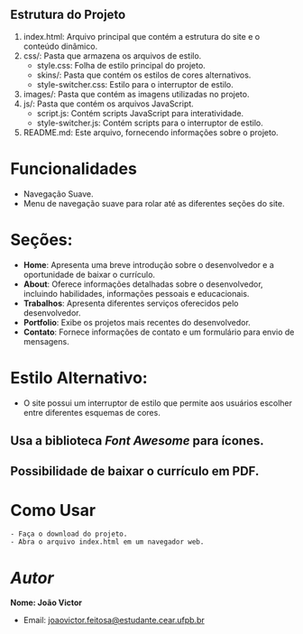 


## Estrutura do Projeto

  1. index.html: Arquivo principal que contém a estrutura do site e o conteúdo dinâmico.
  2. css/: Pasta que armazena os arquivos de estilo.
     - style.css: Folha de estilo principal do projeto.
     -  skins/: Pasta que contém os estilos de cores alternativos.
     - style-switcher.css: Estilo para o interruptor de estilo.
  3. images/: Pasta que contém as imagens utilizadas no projeto.
  4. js/: Pasta que contém os arquivos JavaScript.
     - script.js: Contém scripts JavaScript para interatividade.
     - style-switcher.js: Contém scripts para o interruptor de estilo.
  5. README.md: Este arquivo, fornecendo informações sobre o projeto.


# Funcionalidades
  - Navegação Suave.
  - Menu de navegação suave para rolar até as diferentes seções do site.
    
# Seções:

  - **Home**: Apresenta uma breve introdução sobre o desenvolvedor e a oportunidade de baixar o currículo.
  - **About**: Oferece informações detalhadas sobre o desenvolvedor, incluindo habilidades, informações pessoais e educacionais.
  - **Trabalhos**: Apresenta diferentes serviços oferecidos pelo desenvolvedor.
  - **Portfolio**: Exibe os projetos mais recentes do desenvolvedor.
  - **Contato**: Fornece informações de contato e um formulário para envio de mensagens.


# Estilo Alternativo:

  - O site possui um interruptor de estilo que permite aos usuários escolher entre diferentes esquemas de cores.

## Usa a biblioteca *Font Awesome* para ícones.


## Possibilidade de baixar o currículo em PDF.


# Como Usar
    - Faça o download do projeto.
    - Abra o arquivo index.html em um navegador web.


# *Autor*
**Nome: João Victor**
- Email: joaovictor.feitosa@estudante.cear.ufpb.br 


